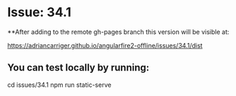 # Issue: 34.1

**After adding to the remote gh-pages branch this version will be visible at:

https://adriancarriger.github.io/angularfire2-offline/issues/34.1/dist

## You can test locally by running:

cd issues/34.1
npm run static-serve

